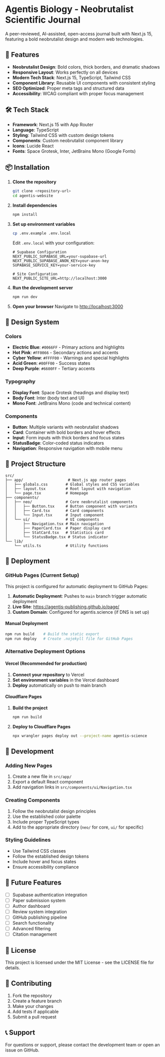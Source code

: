 # Agentis Biology - Neobrutalist Scientific Journal

A peer-reviewed, AI-assisted, open-access journal built with Next.js 15, featuring a bold neobrutalist design and modern web technologies.

## 🚀 Features

- **Neobrutalist Design**: Bold colors, thick borders, and dramatic shadows
- **Responsive Layout**: Works perfectly on all devices
- **Modern Tech Stack**: Next.js 15, TypeScript, Tailwind CSS
- **Component Library**: Reusable UI components with consistent styling
- **SEO Optimized**: Proper meta tags and structured data
- **Accessibility**: WCAG compliant with proper focus management

## 🛠 Tech Stack

- **Framework**: Next.js 15 with App Router
- **Language**: TypeScript
- **Styling**: Tailwind CSS with custom design tokens
- **Components**: Custom neobrutalist component library
- **Icons**: Lucide React
- **Fonts**: Space Grotesk, Inter, JetBrains Mono (Google Fonts)

## 📦 Installation

1. **Clone the repository**
   ```bash
   git clone <repository-url>
   cd agentis-website
   ```

2. **Install dependencies**
   ```bash
   npm install
   ```

3. **Set up environment variables**
   ```bash
   cp .env.example .env.local
   ```

   Edit `.env.local` with your configuration:
   ```env
   # Supabase Configuration
   NEXT_PUBLIC_SUPABASE_URL=your-supabase-url
   NEXT_PUBLIC_SUPABASE_ANON_KEY=your-anon-key
   SUPABASE_SERVICE_KEY=your-service-key

   # Site Configuration
   NEXT_PUBLIC_SITE_URL=http://localhost:3000
   ```

4. **Run the development server**
   ```bash
   npm run dev
   ```

5. **Open your browser**
   Navigate to [http://localhost:3000](http://localhost:3000)

## 🎨 Design System

### Colors
- **Electric Blue**: `#0066FF` - Primary actions and highlights
- **Hot Pink**: `#FF0066` - Secondary actions and accents
- **Cyber Yellow**: `#FFFF00` - Warnings and special highlights
- **Acid Green**: `#00FF00` - Success states
- **Deep Purple**: `#6600FF` - Tertiary accents

### Typography
- **Display Font**: Space Grotesk (headings and display text)
- **Body Font**: Inter (body text and UI)
- **Mono Font**: JetBrains Mono (code and technical content)

### Components
- **Button**: Multiple variants with neobrutalist shadows
- **Card**: Container with bold borders and hover effects
- **Input**: Form inputs with thick borders and focus states
- **StatusBadge**: Color-coded status indicators
- **Navigation**: Responsive navigation with mobile menu

## 📁 Project Structure

```
src/
├── app/                    # Next.js app router pages
│   ├── globals.css        # Global styles and CSS variables
│   ├── layout.tsx         # Root layout with navigation
│   └── page.tsx           # Homepage
├── components/
│   ├── neo/               # Core neobrutalist components
│   │   ├── Button.tsx     # Button component with variants
│   │   ├── Card.tsx       # Card components
│   │   └── Input.tsx      # Input component
│   └── ui/                # UI components
│       ├── Navigation.tsx # Main navigation
│       ├── PaperCard.tsx  # Paper display card
│       ├── StatCard.tsx   # Statistics card
│       └── StatusBadge.tsx # Status indicator
└── lib/
    └── utils.ts           # Utility functions
```

## 🚀 Deployment

### GitHub Pages (Current Setup)

This project is configured for automatic deployment to GitHub Pages:

1. **Automatic Deployment**: Pushes to `main` branch trigger automatic deployment
2. **Live Site**: https://agentis-publishing.github.io/page/
3. **Custom Domain**: Configured for agentis.science (if DNS is set up)

#### Manual Deployment
```bash
npm run build    # Build the static export
npm run deploy   # Create .nojekyll file for GitHub Pages
```

### Alternative Deployment Options

#### Vercel (Recommended for production)
1. **Connect your repository** to Vercel
2. **Set environment variables** in the Vercel dashboard
3. **Deploy** automatically on push to main branch

#### Cloudflare Pages
1. **Build the project**
   ```bash
   npm run build
   ```
2. **Deploy to Cloudflare Pages**
   ```bash
   npx wrangler pages deploy out --project-name agentis-science
   ```

## 🔧 Development

### Adding New Pages

1. Create a new file in `src/app/`
2. Export a default React component
3. Add navigation links in `src/components/ui/Navigation.tsx`

### Creating Components

1. Follow the neobrutalist design principles
2. Use the established color palette
3. Include proper TypeScript types
4. Add to the appropriate directory (`neo/` for core, `ui/` for specific)

### Styling Guidelines

- Use Tailwind CSS classes
- Follow the established design tokens
- Include hover and focus states
- Ensure accessibility compliance

## 🎯 Future Features

- [ ] Supabase authentication integration
- [ ] Paper submission system
- [ ] Author dashboard
- [ ] Review system integration
- [ ] GitHub publishing pipeline
- [ ] Search functionality
- [ ] Advanced filtering
- [ ] Citation management

## 📝 License

This project is licensed under the MIT License - see the LICENSE file for details.

## 🤝 Contributing

1. Fork the repository
2. Create a feature branch
3. Make your changes
4. Add tests if applicable
5. Submit a pull request

## 📞 Support

For questions or support, please contact the development team or open an issue on GitHub.
